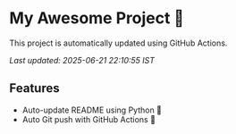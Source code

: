# My Awesome Project 🚀

This project is automatically updated using GitHub Actions.

_Last updated: 2025-06-21 22:10:55 IST_

## Features
- Auto-update README using Python 🐍
- Auto Git push with GitHub Actions 🤖
